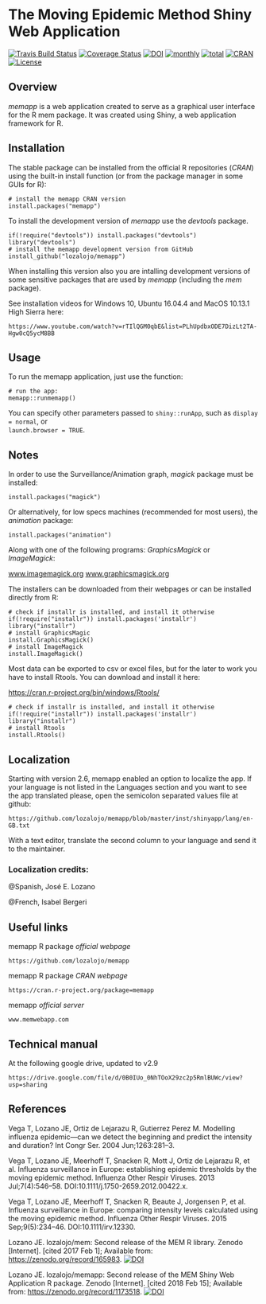 # The Moving Epidemic Method Shiny Web Application

[![Travis Build Status](https://travis-ci.org/lozalojo/memapp.svg?branch=master)](https://travis-ci.org/lozalojo/memapp)
[![Coverage Status](https://img.shields.io/codecov/c/github/lozalojo/memapp/master.svg)](https://codecov.io/github/lozalojo/memapp?branch=master)
[![DOI](https://zenodo.org/badge/90709196.svg)](https://zenodo.org/badge/latestdoi/90709196)
[![monthly](http://cranlogs.r-pkg.org/badges/memapp)](https://www.rpackages.io/package/memapp) 
[![total](http://cranlogs.r-pkg.org/badges/grand-total/memapp)](https://www.rpackages.io/package/memapp)
[![CRAN](http://www.r-pkg.org/badges/version/memapp?color=009999)](https://cran.r-project.org/package=memapp)
[![License](https://img.shields.io/badge/license-GPL%20%28%3E=%202%29-lightgrey.svg?style=flat)](http://www.gnu.org/licenses/gpl-2.0.html)

## Overview

*memapp* is a web application created to serve as a graphical user interface for the R mem package. It was created using Shiny, a web application framework for R.

## Installation

The stable package can be installed from the official R repositories (*CRAN*) using the built-in install function (or from the package manager in some GUIs for R):

```
# install the memapp CRAN version
install.packages("memapp")
```

To install the development version of *memapp* use the *devtools* package.

```
if(!require("devtools")) install.packages("devtools")
library("devtools")
# install the memapp development version from GitHub
install_github("lozalojo/memapp")
```
When installing this version also you are intalling development versions of some sensitive packages that are used by *memapp* (including the *mem* package).

See installation videos for Windows 10, Ubuntu 16.04.4 and MacOS 10.13.1 High Sierra here:

```
https://www.youtube.com/watch?v=rTIlQGM0qbE&list=PLhUpdbxODE7DizLt2TA-Hgw0cQ5ycM8BB
```

## Usage

To run the memapp application, just use the function:

```
# run the app:
memapp::runmemapp()
```

You can specify other parameters passed to `shiny::runApp`, such as `display = normal`, or  
`launch.browser = TRUE`.

## Notes

In order to use the Surveillance/Animation graph, *magick* package must be installed:

```
install.packages("magick")
```

Or alternatively, for low specs machines (recommended for most users), the *animation* package:

```
install.packages("animation")
```

Along with one of the following programs: *GraphicsMagick* or *ImageMagick*:

www.imagemagick.org
www.graphicsmagick.org

The installers can be downloaded from their webpages or can be installed directly from R:

```
# check if installr is installed, and install it otherwise
if(!require("installr")) install.packages('installr')
library("installr")
# install GraphicsMagic
install.GraphicsMagick()
# install ImageMagick
install.ImageMagick()
```

Most data can be exported to csv or excel files, but for the later to work you have to install Rtools. You can download and install it here:

https://cran.r-project.org/bin/windows/Rtools/

```
# check if installr is installed, and install it otherwise
if(!require("installr")) install.packages('installr')
library("installr")
# install Rtools
install.Rtools()

```

## Localization

Starting with version 2.6, memapp enabled an option to localize the app. If your language is not listed in the Languages section and you want to see the app translated please, open the semicolon separated values file at github:

```
https://github.com/lozalojo/memapp/blob/master/inst/shinyapp/lang/en-GB.txt
```

With a text editor, translate the second column to your language and send it to the maintainer.

### Localization credits:

@Spanish, José E. Lozano

@French, Isabel Bergeri

## Useful links

memapp R package *official webpage*

```
https://github.com/lozalojo/memapp
```

memapp R package *CRAN webpage*

```
https://cran.r-project.org/package=memapp
```

memapp *official server*

```
www.memwebapp.com
```

## Technical manual

At the following google drive, updated to v2.9

```
https://drive.google.com/file/d/0B0IUo_0NhTOoX29zc2p5RmlBUWc/view?usp=sharing
```

## References

Vega T, Lozano JE, Ortiz de Lejarazu R, Gutierrez Perez M. Modelling influenza epidemic—can we detect the beginning and predict the intensity and duration? Int Congr Ser. 2004 Jun;1263:281–3. 

Vega T, Lozano JE, Meerhoff T, Snacken R, Mott J, Ortiz de Lejarazu R, et al. Influenza surveillance in Europe: establishing epidemic thresholds by the moving epidemic method. Influenza Other Respir Viruses. 2013 Jul;7(4):546–58. DOI:10.1111/j.1750-2659.2012.00422.x.

Vega T, Lozano JE, Meerhoff T, Snacken R, Beaute J, Jorgensen P, et al. Influenza surveillance in Europe: comparing intensity levels calculated using the moving epidemic method. Influenza Other Respir Viruses. 2015 Sep;9(5):234–46. DOI:10.1111/irv.12330.

Lozano JE. lozalojo/mem: Second release of the MEM R library. Zenodo [Internet]. [cited 2017 Feb 1]; Available from: https://zenodo.org/record/165983. [![DOI](https://zenodo.org/badge/47120918.svg)](https://zenodo.org/badge/latestdoi/47120918)

Lozano JE. lozalojo/memapp: Second release of the MEM Shiny Web Application R package. Zenodo [Internet]. [cited 2018 Feb 15]; Available from: https://zenodo.org/record/1173518. [![DOI](https://zenodo.org/badge/90709196.svg)](https://zenodo.org/badge/latestdoi/90709196)
